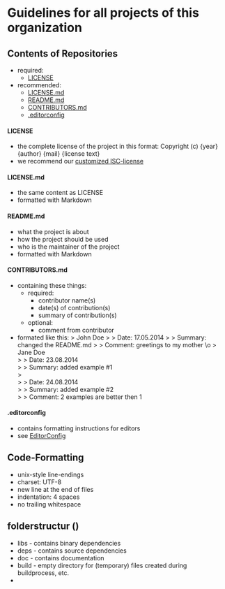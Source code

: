 # Guidelines for all projects of this organization

## Contents of Repositories
* required:
    * [LICENSE](#license)
* recommended:
    * [LICENSE.md](#licensemd)
    * [README.md](#readmemd)
    * [CONTRIBUTORS.md](#contributors.md)
    * [.editorconfig](#editorconfig)

#### LICENSE
* the complete license of the project in this format:
Copyright (c) {year} {author} {mail}
{license text}
* we recommend our [customized ISC-license](https://github.com/HackbarIT/Guidelines/blob/master/LICENSE.md)

#### LICENSE.md
* the same content as LICENSE
* formatted with Markdown

#### README.md
* what the project is about
* how the project should be used
* who is the maintainer of the project
* formatted with Markdown

#### CONTRIBUTORS.md
* containing these things:
    * required:
        * contributor name(s)
        * date(s) of contribution(s)
        * summary of contribution(s)
    * optional:
        * comment from contributor
* formated like this:
        > John Doe
        > > Date: 17.05.2014
        > > Summary: changed the README.md
        > > Comment: greetings to my mother \o
        > Jane Doe  
        > > Date: 23.08.2014  
        > > Summary: added example #1  
        >  
        > > Date: 24.08.2014  
        > > Summary: added example #2  
        > > Comment: 2 examples are better then 1  

#### .editorconfig
* contains formatting instructions for editors
* see [EditorConfig](http://editorconfig.org/)


## Code-Formatting
* unix-style line-endings
* charset: UTF-8
* new line at the end of files
* indentation: 4 spaces
* no trailing whitespace

## folderstructur ()
* libs - contains binary dependencies
* deps - contains source dependencies
* doc - contains documentation
* build - empty directory for (temporary) files created during buildprocess, etc.
*
